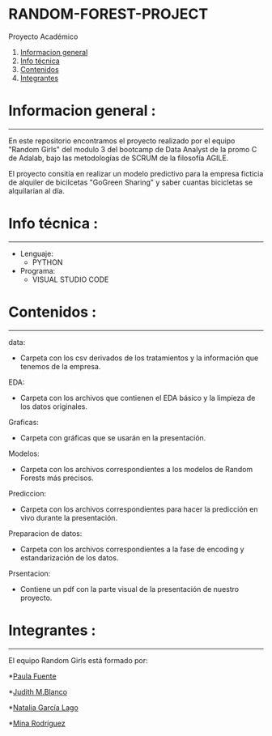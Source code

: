# RANDOM-FOREST-PROJECT
Proyecto Académico

1. [Informacion general](#informacion-general)
2. [Info técnica](#info-técnica)
3. [Contenidos](#contenidos)
4. [Integrantes](#integrantes)


# Informacion general :
***

En este repositorio encontramos el proyecto realizado por el equipo "Random Girls" del modulo 3 del bootcamp de Data Analyst de la promo C de Adalab, bajo las metodologías de SCRUM de la filosofía AGILE.

El proyecto consitía en realizar un modelo predictivo para la empresa ficticia de alquiler de bicilcetas "GoGreen Sharing" y saber cuantas bicicletas se alquilarían al día.


# Info técnica :
*** 

- Lenguaje:
  -  PYTHON
- Programa:
  -  VISUAL STUDIO CODE

# Contenidos :
***

  data:
  
  - Carpeta con los csv derivados de los tratamientos y la información que tenemos de la empresa.
  
  EDA:
  
  - Carpeta con los archivos que contienen el EDA básico y la limpieza de los datos originales.
  
  Graficas:
  
  - Carpeta con gráficas que se usarán en la presentación.
  
  Modelos:
  
  - Carpeta con los archivos correspondientes a los modelos de Random Forests más precisos.
  
  Prediccion:
  
  - Carpeta con los archivos correspondientes para hacer la predicción en vivo durante la presentación.
  
  Preparacion de datos:
  
  - Carpeta con los archivos correspondientes a la fase de encoding y estandarización de los datos.
  
  Prsentacion:
  
  - Contiene un pdf con la parte visual de la presentación de nuestro proyecto.
  
  
  # Integrantes :
  ***
  
  El equipo Random Girls está formado por:
  
  *[Paula Fuente](https://github.com/paulafuenteg)
  
  *[Judith M.Blanco](https://github.com//Jumblan)
  
  *[Natalia García Lago](https://github.com//natigl)
  
  *[Mina Rodríguez](https://github.com//marodritech)
  
  
